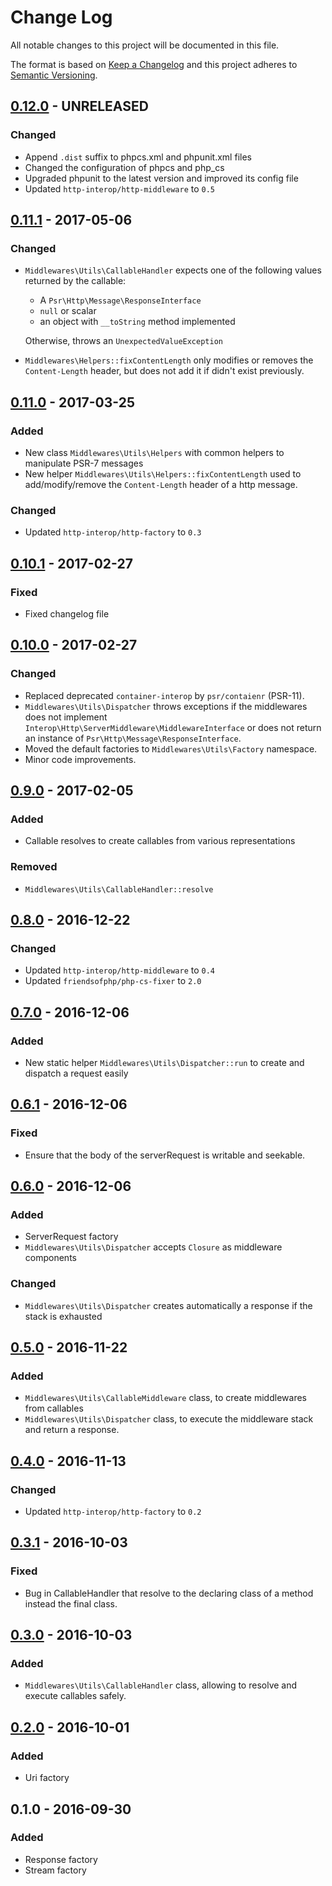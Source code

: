 # Change Log

All notable changes to this project will be documented in this file.

The format is based on [Keep a Changelog](http://keepachangelog.com/) 
and this project adheres to [Semantic Versioning](http://semver.org/).

## [0.12.0] - UNRELEASED

### Changed

* Append `.dist` suffix to phpcs.xml and phpunit.xml files
* Changed the configuration of phpcs and php_cs
* Upgraded phpunit to the latest version and improved its config file
* Updated `http-interop/http-middleware` to `0.5`

## [0.11.1] - 2017-05-06

### Changed

* `Middlewares\Utils\CallableHandler` expects one of the following values returned by the callable:
  * A `Psr\Http\Message\ResponseInterface`
  * `null` or scalar
  * an object with `__toString` method implemented

  Otherwise, throws an `UnexpectedValueException`
* `Middlewares\Helpers::fixContentLength` only modifies or removes the `Content-Length` header, but does not add it if didn't exist previously.

## [0.11.0] - 2017-03-25

### Added

* New class `Middlewares\Utils\Helpers` with common helpers to manipulate PSR-7 messages
* New helper `Middlewares\Utils\Helpers::fixContentLength` used to add/modify/remove the `Content-Length` header of a http message.

### Changed

* Updated `http-interop/http-factory` to `0.3`

## [0.10.1] - 2017-02-27

### Fixed

* Fixed changelog file

## [0.10.0] - 2017-02-27

### Changed

* Replaced deprecated `container-interop` by `psr/contaienr` (PSR-11).
* `Middlewares\Utils\Dispatcher` throws exceptions if the middlewares does not implement `Interop\Http\ServerMiddleware\MiddlewareInterface` or does not return an instance of `Psr\Http\Message\ResponseInterface`.
* Moved the default factories to `Middlewares\Utils\Factory` namespace.
* Minor code improvements.

## [0.9.0] - 2017-02-05

### Added

* Callable resolves to create callables from various representations

### Removed

* `Middlewares\Utils\CallableHandler::resolve`

## [0.8.0] - 2016-12-22

### Changed

* Updated `http-interop/http-middleware` to `0.4`
* Updated `friendsofphp/php-cs-fixer` to `2.0`

## [0.7.0] - 2016-12-06

### Added

* New static helper `Middlewares\Utils\Dispatcher::run` to create and dispatch a request easily

## [0.6.1] - 2016-12-06

### Fixed

* Ensure that the body of the serverRequest is writable and seekable. 

## [0.6.0] - 2016-12-06

### Added

* ServerRequest factory
* `Middlewares\Utils\Dispatcher` accepts `Closure` as middleware components

### Changed

* `Middlewares\Utils\Dispatcher` creates automatically a response if the stack is exhausted

## [0.5.0] - 2016-11-22

### Added

* `Middlewares\Utils\CallableMiddleware` class, to create middlewares from callables
* `Middlewares\Utils\Dispatcher` class, to execute the middleware stack and return a response.

## [0.4.0] - 2016-11-13

### Changed

* Updated `http-interop/http-factory` to `0.2`

## [0.3.1] - 2016-10-03

### Fixed

* Bug in CallableHandler that resolve to the declaring class of a method instead the final class.

## [0.3.0] - 2016-10-03

### Added

* `Middlewares\Utils\CallableHandler` class, allowing to resolve and execute callables safely.

## [0.2.0] - 2016-10-01

### Added

* Uri factory

## 0.1.0 - 2016-09-30

### Added

* Response factory
* Stream factory

[0.12.0]: https://github.com/middlewares/utils/compare/v0.11.1...v0.12.0
[0.11.1]: https://github.com/middlewares/utils/compare/v0.11.0...v0.11.1
[0.11.0]: https://github.com/middlewares/utils/compare/v0.10.1...v0.11.0
[0.10.1]: https://github.com/middlewares/utils/compare/v0.10.0...v0.10.1
[0.10.0]: https://github.com/middlewares/utils/compare/v0.9.0...v0.10.0
[0.9.0]: https://github.com/middlewares/utils/compare/v0.8.0...v0.9.0
[0.8.0]: https://github.com/middlewares/utils/compare/v0.7.0...v0.8.0
[0.7.0]: https://github.com/middlewares/utils/compare/v0.6.1...v0.7.0
[0.6.1]: https://github.com/middlewares/utils/compare/v0.6.0...v0.6.1
[0.6.0]: https://github.com/middlewares/utils/compare/v0.5.0...v0.6.0
[0.5.0]: https://github.com/middlewares/utils/compare/v0.4.0...v0.5.0
[0.4.0]: https://github.com/middlewares/utils/compare/v0.3.1...v0.4.0
[0.3.1]: https://github.com/middlewares/utils/compare/v0.3.0...v0.3.1
[0.3.0]: https://github.com/middlewares/utils/compare/v0.2.0...v0.3.0
[0.2.0]: https://github.com/middlewares/utils/compare/v0.1.0...v0.2.0
